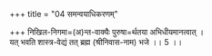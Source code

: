 +++
title = "04 समन्वयाधिकरणम्"

+++
निखिल-निगमा=(अ)न्त-वाक्यैः पुरुषा=र्थतया अभिधीयमानत्वात् ।  
यत् भवति शास्त्र-वेद्यं तत् ब्रह्म (श्रीनिवास-नाम) भजे ।। 5 ।।